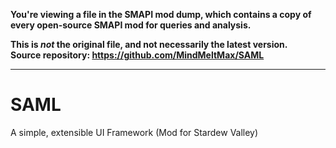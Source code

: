 **You're viewing a file in the SMAPI mod dump, which contains a copy of every open-source SMAPI mod
for queries and analysis.**

**This is _not_ the original file, and not necessarily the latest version.**  
**Source repository: https://github.com/MindMeltMax/SAML**

----

# SAML
 A simple, extensible UI Framework (Mod for Stardew Valley)
